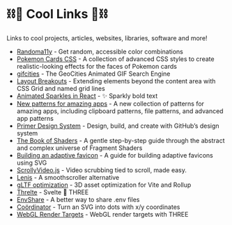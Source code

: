 # ⛓🧊 Cool Links 🧊⛓
Links to cool projects, articles, websites, libraries, software and more!

- [Randoma11y](https://randoma11y.com/) - Get random, accessible color combinations
- [Pokemon Cards CSS](https://deck-24abcd.netlify.app/) - A collection of advanced CSS styles to create realistic-looking effects for the faces of Pokemon cards
- [gifcities](https://gifcities.org/) - The GeoCities Animated GIF Search Engine
- [Layout Breakouts](https://ryanmulligan.dev/blog/layout-breakouts/) - Extending elements beyond the content area with CSS Grid and named grid lines
- [Animated Sparkles in React](https://www.joshwcomeau.com/react/animated-sparkles-in-react/) - ✨ Sparkly bold text
- [New patterns for amazing apps](https://web.dev/new-patterns-for-amazing-apps/) - A new collection of patterns for amazing apps, including clipboard patterns, file patterns, and advanced app patterns
- [Primer Design System](https://primer.style/) - Design, build, and create with GitHub’s design system
- [The Book of Shaders](https://thebookofshaders.com/) - A gentle step-by-step guide through the abstract and complex universe of Fragment Shaders
- [Building an adaptive favicon](https://web.dev/building-an-adaptive-favicon/) - A guide for building adaptive favicons using SVG
- [ScrollyVideo.js](https://scrollyvideo.js.org/) - Video scrubbing tied to scroll, made easy.
- [Lenis](https://lenis.studiofreight.com/) - A smoothscroller alternative
- [gLTF optimization](https://rd.nytimes.com/projects/optimizing-3d-gltf-assets-for-interactive-journalism) - 3D asset optimization for Vite and Rollup
- [Threlte](https://threlte.xyz/) - Svelte 🤝 THREE
- [EnvShare](https://envshare.dev/) - A better way to share .env files
- [Coördinator](https://engineering.atspotify.com/2018/03/introducing-coordinator-a-new-open-source-project-made-at-spotify-to-inject-some-whimsy-into-data-visualizations/) - Turn an SVG into dots with x/y coordinates
- [WebGL Render Targets](https://blog.maximeheckel.com/posts/beautiful-and-mind-bending-effects-with-webgl-render-targets/) - WebGL render targets with THREE
